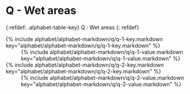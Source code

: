  <div data-role="collapsible" data-inset="false" markdown="1">
 <h1 class="cart-collapsible-div">Q - Wet areas</h1>

{:refdef: .alphabet-table-key}
Q
: Wet areas
{: refdef}


<dt markdown='block' >
{% include alphabet/alphabet-markdown/q/q-1-key.markdown key="alphabet/alphabet-markdown/q/q-1-key.markdown" %}
</dt>
<dd markdown='1'>
{% include alphabet/alphabet-markdown/q/q-1-value.markdown key="alphabet/alphabet-markdown/q/q-1-value.markdown" %}
</dd>

<dt markdown='block' >
{% include alphabet/alphabet-markdown/q/q-2-key.markdown key="alphabet/alphabet-markdown/q/q-2-key.markdown" %}
</dt>
<dd markdown='1'>
{% include alphabet/alphabet-markdown/q/q-2-value.markdown key="alphabet/alphabet-markdown/q/q-2-value.markdown" %}
</dd>



 </div>
